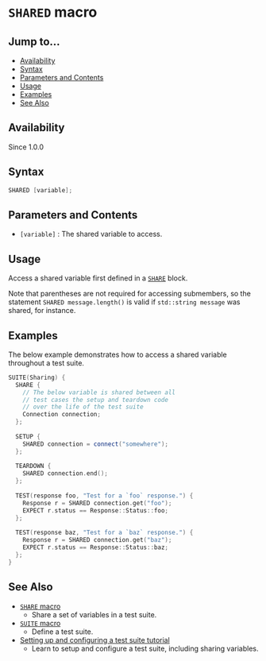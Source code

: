 # `SHARED` macro

## Jump to...
- [Availability](#Availability)
- [Syntax](#Syntax)
- [Parameters and Contents](#Parameters-and-Contents)
- [Usage](#Usage)
- [Examples](#Examples)
- [See Also](#See-Also)

## Availability
Since 1.0.0

## Syntax
``` C++
SHARED [variable];
```

## Parameters and Contents
- `[variable]` : The shared variable to access.

## Usage

Access a shared variable first defined in a [`SHARE`](SHARE.md) block.

Note that parentheses are not required for accessing submembers, so the
statement `SHARED message.length()` is valid if `std::string message` was
shared, for instance.

## Examples

The below example demonstrates how to access a shared variable throughout a test
suite.
``` C++
SUITE(Sharing) {
  SHARE {
    // The below variable is shared between all
    // test cases the setup and teardown code
    // over the life of the test suite
    Connection connection;
  };
  
  SETUP {
    SHARED connection = connect("somewhere");
  };
  
  TEARDOWN {
    SHARED connection.end();
  };
  
  TEST(response foo, "Test for a `foo` response.") {
    Response r = SHARED connection.get("foo");
    EXPECT r.status == Response::Status::foo;
  };
  
  TEST(response baz, "Test for a `baz` response.") {
    Response r = SHARED connection.get("baz");
    EXPECT r.status == Response::Status::baz;
  };
}
```

## See Also

- [`SHARE` macro](SHARE.md)
  - Share a set of variables in a test suite.
- [`SUITE` macro](SUITE.md)
  - Define a test suite.
- [Setting up and configuring a test suite tutorial](../../Tutorials/Test-Suite.md)
  - Learn to setup and configure a test suite, including sharing variables.
